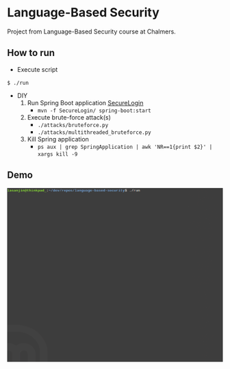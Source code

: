 # Language-Based Security
Project from Language-Based Security course at Chalmers.

## How to run
- Execute script
```
$ ./run 
```

- DIY
  1. Run Spring Boot application [SecureLogin](SecureLogin)
     - `mvn -f SecureLogin/ spring-boot:start`
  2. Execute brute-force attack(s)
     - `./attacks/bruteforce.py`
     - `./attacks/multithreaded_bruteforce.py`
  3. Kill Spring application
     - `ps aux | grep SpringApplication | awk 'NR==1{print $2}' | xargs kill -9`


## Demo
<img src="demo.gif">
